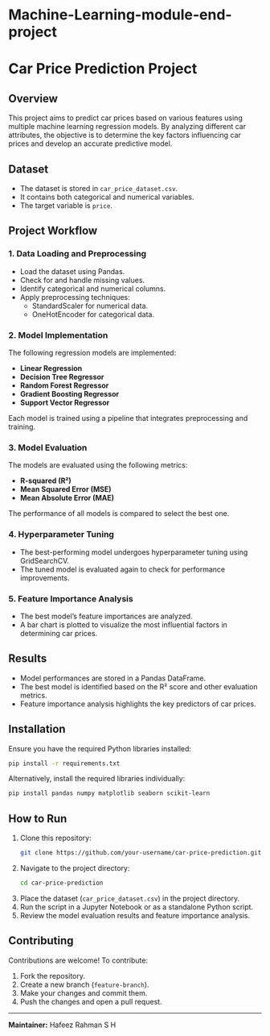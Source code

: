 # Machine-Learning-module-end-project
# Car Price Prediction Project

## Overview
This project aims to predict car prices based on various features using multiple machine learning regression models. By analyzing different car attributes, the objective is to determine the key factors influencing car prices and develop an accurate predictive model.

## Dataset
- The dataset is stored in `car_price_dataset.csv`.
- It contains both categorical and numerical variables.
- The target variable is `price`.

## Project Workflow

### 1. Data Loading and Preprocessing
- Load the dataset using Pandas.
- Check for and handle missing values.
- Identify categorical and numerical columns.
- Apply preprocessing techniques:
  - StandardScaler for numerical data.
  - OneHotEncoder for categorical data.

### 2. Model Implementation
The following regression models are implemented:
- **Linear Regression**
- **Decision Tree Regressor**
- **Random Forest Regressor**
- **Gradient Boosting Regressor**
- **Support Vector Regressor**

Each model is trained using a pipeline that integrates preprocessing and training.

### 3. Model Evaluation
The models are evaluated using the following metrics:
- **R-squared (R²)**
- **Mean Squared Error (MSE)**
- **Mean Absolute Error (MAE)**

The performance of all models is compared to select the best one.

### 4. Hyperparameter Tuning
- The best-performing model undergoes hyperparameter tuning using GridSearchCV.
- The tuned model is evaluated again to check for performance improvements.

### 5. Feature Importance Analysis
- The best model’s feature importances are analyzed.
- A bar chart is plotted to visualize the most influential factors in determining car prices.

## Results
- Model performances are stored in a Pandas DataFrame.
- The best model is identified based on the R² score and other evaluation metrics.
- Feature importance analysis highlights the key predictors of car prices.

## Installation
Ensure you have the required Python libraries installed:
```bash
pip install -r requirements.txt
```
Alternatively, install the required libraries individually:
```bash
pip install pandas numpy matplotlib seaborn scikit-learn
```

## How to Run
1. Clone this repository:
   ```bash
   git clone https://github.com/your-username/car-price-prediction.git
   ```
2. Navigate to the project directory:
   ```bash
   cd car-price-prediction
   ```
3. Place the dataset (`car_price_dataset.csv`) in the project directory.
4. Run the script in a Jupyter Notebook or as a standalone Python script.
5. Review the model evaluation results and feature importance analysis.

## Contributing
Contributions are welcome! To contribute:
1. Fork the repository.
2. Create a new branch (`feature-branch`).
3. Make your changes and commit them.
4. Push the changes and open a pull request.

---
**Maintainer:** Hafeez Rahman S H 

